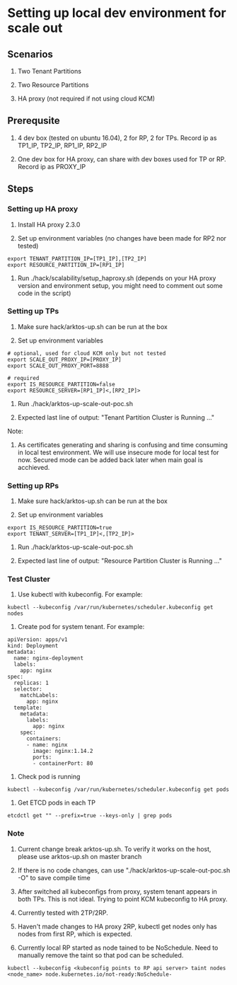 # Setting up local dev environment for scale out

## Scenarios

1. Two Tenant Partitions

1. Two Resource Partitions

1. HA proxy (not required if not using cloud KCM)

## Prerequsite

1. 4 dev box (tested on ubuntu 16.04), 2 for RP, 2 for TPs. Record ip as TP1_IP, TP2_IP, RP1_IP, RP2_IP

1. One dev box for HA proxy, can share with dev boxes used for TP or RP. Record ip as PROXY_IP

## Steps

### Setting up HA proxy
1. Install HA proxy 2.3.0

1. Set up environment variables (no changes have been made for RP2 nor tested)

```
export TENANT_PARTITION_IP=[TP1_IP],[TP2_IP]
export RESOURCE_PARTITION_IP=[RP1_IP]
```

1. Run ./hack/scalability/setup_haproxy.sh (depends on your HA proxy version and environment setup, you might need to comment out some code in the script)

### Setting up TPs
1. Make sure hack/arktos-up.sh can be run at the box

1. Set up environment variables

```
# optional, used for cloud KCM only but not tested
export SCALE_OUT_PROXY_IP=[PROXY_IP]
export SCALE_OUT_PROXY_PORT=8888

# required
export IS_RESOURCE_PARTITION=false
export RESOURCE_SERVER=[RP1_IP]<,[RP2_IP]>
```

1. Run ./hack/arktos-up-scale-out-poc.sh

1. Expected last line of output: "Tenant Partition Cluster is Running ..."

Note:

1. As certificates generating and sharing is confusing and time consuming in local test environment. We will use insecure mode for local test for now. Secured mode can be added back later when main goal is acchieved.

### Setting up RPs
1. Make sure hack/arktos-up.sh can be run at the box

1. Set up environment variables

```
export IS_RESOURCE_PARTITION=true
export TENANT_SERVER=[TP1_IP]<,[TP2_IP]>
```

1. Run ./hack/arktos-up-scale-out-poc.sh

1. Expected last line of output: "Resource Partition Cluster is Running ..."

### Test Cluster

1. Use kubectl with kubeconfig. For example:

```
kubectl --kubeconfig /var/run/kubernetes/scheduler.kubeconfig get nodes
```

1. Create pod for system tenant. For example:
```
apiVersion: apps/v1
kind: Deployment
metadata:
  name: nginx-deployment
  labels:
    app: nginx
spec:
  replicas: 1
  selector:
    matchLabels:
      app: nginx
  template:
    metadata:
      labels:
        app: nginx
    spec:
      containers:
      - name: nginx
        image: nginx:1.14.2
        ports:
        - containerPort: 80
```

1. Check pod is running

```
kubectl --kubeconfig /var/run/kubernetes/scheduler.kubeconfig get pods
```

1. Get ETCD pods in each TP
```
etcdctl get "" --prefix=true --keys-only | grep pods
```

### Note
1. Current change break arktos-up.sh. To verify it works on the host, please use arktos-up.sh on master branch

1. If there is no code changes, can use "./hack/arktos-up-scale-out-poc.sh -O" to save compile time

1. After switched all kubeconfigs from proxy, system tenant appears in both TPs. This is not ideal. Trying to point KCM kubeconfig to HA proxy. 

1. Currently tested with 2TP/2RP.

1. Haven't made changes to HA proxy 2RP, kubectl get nodes only has nodes from first RP, which is expected.

1. Currently local RP started as node tained to be NoSchedule. Need to manually remove the taint so that pod can be scheduled.
```
kubectl --kubeconfig <kubeconfig points to RP api server> taint nodes <node_name> node.kubernetes.io/not-ready:NoSchedule-
``` 
